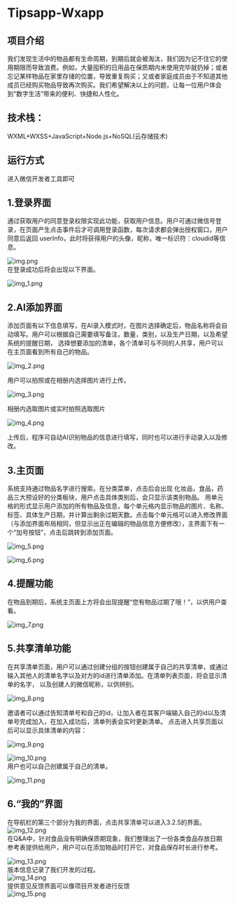 # Tipsapp-Wxapp
## 项目介绍
我们发现生活中的物品都有生命周期，到期后就会被淘汰，我们因为记不住它的使用期限而导致浪费。例如，大量囤积的日用品在保质期内未使用完毕就扔掉；或者忘记某样物品在家里存储的位置，导致重复购买；又或者家庭成员由于不知道其他成员已经购买物品导致再次购买。我们希望解决以上的问题，让每一位用户体会到“数字生活”带来的便利、快捷和人性化。  

## 技术栈：
WXML+WXSS+JavaScript+Node.js+NoSQL(云存储技术)  


  

## 运行方式
进入微信开发者工具即可

## 1.登录界面
通过获取用户的同意登录权限实现此功能，获取用户信息。用户可通过微信号登录，在页面产生点击事件后才可调用登录函数，每次请求都会弹出授权窗口，用户同意后返回 userInfo，此时将获得用户的头像，昵称，唯一标识符：cloudid等信息。
  

![img.png](img.png)  
在登录成功后将会出现以下界面。  

![img_1.png](img_1.png)
## 2.AI添加界面
添加页面有以下信息填写，在AI录入模式时，在图片选择确定后，物品名称将会自动填写。用户可以根据自己需要填写备注，数量，类别，以及生产日期，以及希望系统的提醒日期，
选择想要添加的清单，各个清单可与不同的人共享，用户可以在主页面看到所有自己的物品。  

![img_2.png](img_2.png)

用户可以拍照或在相册内选择图片进行上传。  

![img_3.png](img_3.png)  

相册内选取图片或实时拍照选取图片  

![img_4.png](img_4.png)

上传后，程序可自动AI识别物品的信息进行填写，同时也可以进行手动录入以及修改。
## 3.主页面
系统支持通过物品名字进行搜索。在分类菜单，点击后会出现 化妆品，食品，药品三大预设好的分类板块，用户点击具体类别后，会只显示该类别物品。
	用单元格的形式显示用户添加的所有物品及信息，每个单元格内显示物品的图片、名称、标签、具体生产日期，并计算出剩余过期天数。点击每个单元格可以进入修改界面（与添加界面布局相同，但显示出正在编辑的物品信息方便修改），主界面下有一个“加号按钮”，点击后跳转到添加页面。  

![img_5.png](img_5.png)  

![img_6.png](img_6.png)  

## 4.提醒功能
在物品到期后，系统主页面上方将会出现提醒“您有物品过期了哦！”，以供用户查看。  

![img_7.png](img_7.png)
## 5.共享清单功能
在共享清单页面，用户可以通过创建分组的按钮创建属于自己的共享清单，或通过输入其他人的清单名字以及对方的id进行清单添加。在清单列表页面，将会显示清单的名字，
以及创建人的微信昵称，以供辨别。  

![img_8.png](img_8.png)  

邀请者可以通过告知清单号和自己的id，让加入者在其客户端输入自己的id以及清单号完成加入，在加入成功后，清单列表会实时更新清单。
点击进入共享页面以后可以显示具体清单的内容：  

![img_9.png](img_9.png)  

![img_10.png](img_10.png)  
用户也可以自己创建属于自己的清单。  

![img_11.png](img_11.png)
## 6.“我的”界面
在导航栏的第三个部分为我的界面，点击共享清单可以进入3.2.5的界面。  
![img_12.png](img_12.png)  
在Q&A中，针对食品没有明确保质期现象，我们整理出了一份各类食品存放日期参考表提供给用户，用户可以在添加物品时打开它，对食品保存时长进行参考。  

![img_13.png](img_13.png)  
版本信息记录了我们开发的过程。  
![img_14.png](img_14.png)  
提供意见反馈界面可以像项目开发者进行反馈  
![img_15.png](img_15.png)


